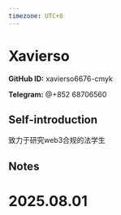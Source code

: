 ```yaml
---
timezone: UTC+8
---
```


# Xavierso

**GitHub ID:** xavierso6676-cmyk

**Telegram:** @+852 68706560

## Self-introduction

致力于研究web3合规的法学生

## Notes

<!-- Content_START -->

# 2025.08.01


<!-- Content_END -->
